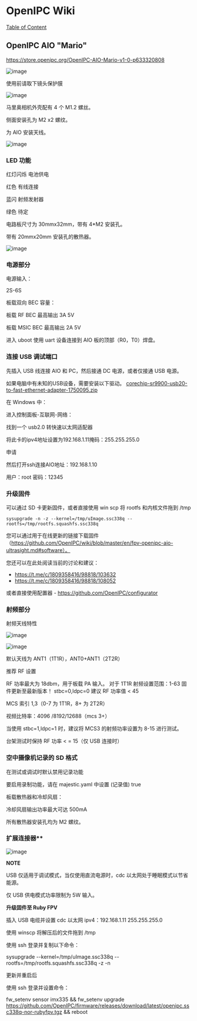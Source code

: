 # OpenIPC Wiki
[Table of Content](../README.zh.md)

OpenIPC AIO "Mario"
-------------------

https://store.openipc.org/OpenIPC-AIO-Mario-v1-0-p633320808

![image](https://github.com/user-attachments/assets/ad675599-61ce-4cec-a9bf-5933d907c53a)

使用前请取下镜头保护膜

![image](https://github.com/user-attachments/assets/9ead08a6-f4eb-45a0-bc63-19d3abd3ec1e)



马里奥相机外壳配有 4 个 M1.2 螺丝。

侧面安装孔为 M2 x2 螺纹。

为 AIO 安装天线。

![image](https://github.com/user-attachments/assets/e10e6671-553f-4840-aacd-16816be0813b)



### LED 功能

红灯闪烁 电池供电

红色 有线连接

蓝闪 射频发射器

绿色 待定

电路板尺寸为 30mmx32mm，带有 4*M2 安装孔。

带有 20mmx20mm 安装孔的散热器。

![image](https://github.com/user-attachments/assets/1c7e34c1-76a9-45ee-9caf-ffd33261e154)




### 电源部分

电源输入：

2S-6S

板载双向 BEC 容量：

板载 RF BEC 最高输出 3A 5V

板载 MSIC BEC 最高输出 2A 5V

进入 uboot 使用 uart 设备连接到 AIO 板的顶部（R0，T0）焊盘。


### 连接 USB 调试端口

先插入 USB 线连接 AIO 和 PC，然后接通 DC 电源，或者仅接通 USB 电源。

如果电脑中有未知的USB设备，需要安装以下驱动。
[corechip-sr9900-usb20-to-fast-ethernet-adapter-1750095.zip](https://github.com/user-attachments/files/16829005/corechip-sr9900-usb20-to-fast-ethernet-adapter-1750095.zip)

在 Windows 中：

进入控制面板-互联网-网络：

找到一个 usb2.0 转快速以太网适配器

将此卡的ipv4地址设置为192.168.1.11掩码：255.255.255.0

申请

然后打开ssh连接AIO地址：192.168.1.10

用户：root 密码：12345


### 升级固件

可以通过 SD 卡更新固件，或者直接使用 win scp 将 rootfs 和内核文件拖到 /tmp

```
sysupgrade -n -z --kernel=/tmp/uImage.ssc338q --rootfs=/tmp/rootfs.squashfs.ssc338q
```

您可以通过用于在线更新的链接下载固件（https://github.com/OpenIPC/wiki/blob/master/en/fpv-openipc-aio-ultrasight.md#software）。

您还可以在此处阅读当前的讨论和建议：

- https://t.me/c/1809358416/98818/103632 
- https://t.me/c/1809358416/98818/108052

或者直接使用配置器 - https://github.com/OpenIPC/configurator


### 射频部分

射频天线特性

![image](https://github.com/user-attachments/assets/d54050b4-2769-4942-95d7-8aad3b5e2e21)

![image](https://github.com/user-attachments/assets/0a709f70-ac8b-4880-93f5-49e1d958eb1b)


默认天线为 ANT1（1T1R），ANT0+ANT1（2T2R）

推荐 RF 设置

RF 功率最大为 18dbm，用于板载 PA 输入。
  对于 1T1R 射频设置范围：1-63 固件更新至最新版本！
  stbc=0,ldpc=0 建议 RF 功率值 < 45 
  
   MCS 索引 1,3（0-7 为 1T1R，8+ 为 2T2R）
   
   视频比特率：4096 /8192/12688（mcs 3+）

   当使用 stbc=1,ldpc=1 时，建议将 MCS3 的射频功率设置为 8-15 进行测试。

   台架测试时保持 RF 功率 < = 15（仅 USB 连接时）


### 空中摄像机记录的 SD 格式

在测试或调试时默认禁用记录功能

要启用录制功能，请在 majestic.yaml 中设置 (记录值) true


板载散热器和冷却风扇：

冷却风扇输出功率最大可达 500mA

所有散热器安装孔均为 M2 螺纹。


### 扩展连接器**

![image](https://github.com/user-attachments/assets/af8124e3-539f-42c6-a757-a560eb93e3fe)


**NOTE**

USB 仅适用于调试模式，当仅使用直流电源时，cdc 以太网处于睡眠模式以节省能源。

仅 USB 供电模式功率限制为 5W 输入。

**升级固件至 Ruby FPV**

插入 USB 电缆并设置 cdc 以太网 ipv4：192.168.1.11 255.255.255.0

使用 winscp 将解压后的文件拖到 /tmp

使用 ssh 登录并复制以下命令：

sysupgrade --kernel=/tmp/uImage.ssc338q --rootfs=/tmp/rootfs.squashfs.ssc338q -z -n

更新并重启后

使用 ssh 登录并设置命令：

fw_setenv sensor imx335 && fw_setenv upgrade https://github.com/OpenIPC/firmware/releases/download/latest/openipc.ssc338q-nor-rubyfpv.tgz && reboot


